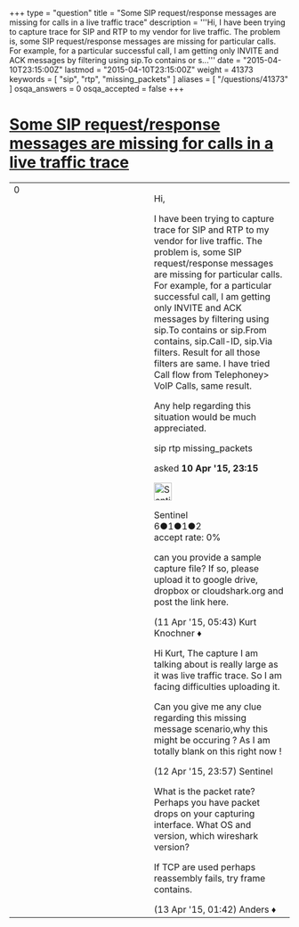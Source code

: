 +++
type = "question"
title = "Some SIP request/response messages are missing for calls in a live traffic trace"
description = '''Hi, I have been trying to capture trace for SIP and RTP to my vendor for live traffic. The problem is, some SIP request/response messages are missing for particular calls. For example, for a particular successful call, I am getting only INVITE and ACK messages by filtering using sip.To contains or s...'''
date = "2015-04-10T23:15:00Z"
lastmod = "2015-04-10T23:15:00Z"
weight = 41373
keywords = [ "sip", "rtp", "missing_packets" ]
aliases = [ "/questions/41373" ]
osqa_answers = 0
osqa_accepted = false
+++

<div class="headNormal">

# [Some SIP request/response messages are missing for calls in a live traffic trace](/questions/41373/some-sip-requestresponse-messages-are-missing-for-calls-in-a-live-traffic-trace)

</div>

<div id="main-body">

<div id="askform">

<table id="question-table" style="width:100%;"><colgroup><col style="width: 50%" /><col style="width: 50%" /></colgroup><tbody><tr class="odd"><td style="width: 30px; vertical-align: top"><div class="vote-buttons"><div id="post-41373-score" class="post-score" title="current number of votes">0</div><div id="favorite-count" class="favorite-count"></div></div></td><td><div id="item-right"><div class="question-body"><p>Hi,</p><p>I have been trying to capture trace for SIP and RTP to my vendor for live traffic. The problem is, some SIP request/response messages are missing for particular calls. For example, for a particular successful call, I am getting only INVITE and ACK messages by filtering using sip.To contains or sip.From contains, sip.Call-ID, sip.Via filters. Result for all those filters are same. I have tried Call flow from Telephoney&gt; VoIP Calls, same result.</p><p>Any help regarding this situation would be much appreciated.</p></div><div id="question-tags" class="tags-container tags">sip rtp missing_packets</div><div id="question-controls" class="post-controls"></div><div class="post-update-info-container"><div class="post-update-info post-update-info-user"><p>asked <strong>10 Apr '15, 23:15</strong></p><img src="https://secure.gravatar.com/avatar/07986727b2a1d71b46fd0e036f626bad?s=32&amp;d=identicon&amp;r=g" class="gravatar" width="32" height="32" alt="Sentinel&#39;s gravatar image" /><p>Sentinel<br />
<span class="score" title="6 reputation points">6</span><span title="1 badges"><span class="badge1">●</span><span class="badgecount">1</span></span><span title="1 badges"><span class="silver">●</span><span class="badgecount">1</span></span><span title="2 badges"><span class="bronze">●</span><span class="badgecount">2</span></span><br />
<span class="accept_rate" title="Rate of the user&#39;s accepted answers">accept rate:</span> <span title="Sentinel has no accepted answers">0%</span></p></div></div><div id="comments-container-41373" class="comments-container"><span id="41380"></span><div id="comment-41380" class="comment"><div id="post-41380-score" class="comment-score"></div><div class="comment-text"><p>can you provide a sample capture file? If so, please upload it to google drive, dropbox or cloudshark.org and post the link here.</p></div><div id="comment-41380-info" class="comment-info"><span class="comment-age">(11 Apr '15, 05:43)</span> Kurt Knochner ♦</div></div><span id="41400"></span><div id="comment-41400" class="comment"><div id="post-41400-score" class="comment-score"></div><div class="comment-text"><p>Hi Kurt, The capture I am talking about is really large as it was live traffic trace. So I am facing difficulties uploading it.</p><p>Can you give me any clue regarding this missing message scenario,why this might be occuring ? As I am totally blank on this right now !</p></div><div id="comment-41400-info" class="comment-info"><span class="comment-age">(12 Apr '15, 23:57)</span> Sentinel</div></div><span id="41401"></span><div id="comment-41401" class="comment"><div id="post-41401-score" class="comment-score"></div><div class="comment-text"><p>What is the packet rate? Perhaps you have packet drops on your capturing interface. What OS and version, which wireshark version?</p><p>If TCP are used perhaps reassembly fails, try frame contains.</p></div><div id="comment-41401-info" class="comment-info"><span class="comment-age">(13 Apr '15, 01:42)</span> Anders ♦</div></div></div><div id="comment-tools-41373" class="comment-tools"></div><div class="clear"></div><div id="comment-41373-form-container" class="comment-form-container"></div><div class="clear"></div></div></td></tr></tbody></table>

</div>

</div>

